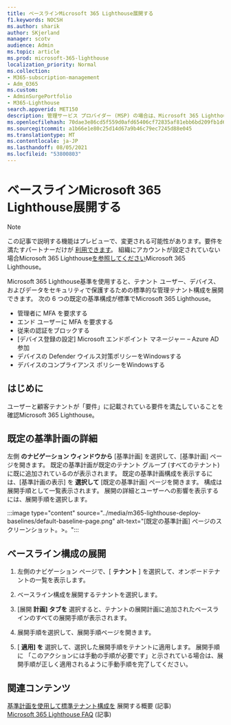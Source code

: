 ```yaml
---
title: ベースラインMicrosoft 365 Lighthouse展開する
f1.keywords: NOCSH
ms.author: sharik
author: SKjerland
manager: scotv
audience: Admin
ms.topic: article
ms.prod: microsoft-365-lighthouse
localization_priority: Normal
ms.collection:
- M365-subscription-management
- Adm_O365
ms.custom:
- AdminSurgePortfolio
- M365-Lighthouse
search.appverid: MET150
description: 管理サービス プロバイダー (MSP) の場合は、Microsoft 365 Lighthouseベースラインを展開する方法Microsoft 365 Lighthouseします。
ms.openlocfilehash: 70dae3e86cd5f559d0afd65406cf72835af81ebb6bd209fb1d68038b9c1be5e0
ms.sourcegitcommit: a1b66e1e80c25d14d67a9b46c79ec7245d88e045
ms.translationtype: MT
ms.contentlocale: ja-JP
ms.lasthandoff: 08/05/2021
ms.locfileid: "53800803"
---
```

# <a name="deploy-microsoft-365-lighthouse-baselines"></a>ベースラインMicrosoft 365 Lighthouse展開する 

> [!NOTE]
> この記事で説明する機能はプレビューで、変更される可能性があります。要件を満たすパートナーだけが [利用できます](m365-lighthouse-requirements.md)。 組織にアカウントが設定されていない場合Microsoft 365 Lighthouse[を参照してください](m365-lighthouse-sign-up.md)Microsoft 365 Lighthouse。

Microsoft 365 Lighthouse基準を使用すると、テナント ユーザー、デバイス、およびデータをセキュリティで保護するための標準的な管理テナント構成を展開できます。 次の 6 つの既定の基準構成が標準でMicrosoft 365 Lighthouse。

- 管理者に MFA を要求する
- エンド ユーザーに MFA を要求する
- 従来の認証をブロックする
- [デバイス登録の設定] Microsoft エンドポイント マネージャー – Azure AD参加
- デバイスの Defender ウイルス対策ポリシーをWindowsする
- デバイスのコンプライアンス ポリシーをWindowsする

## <a name="before-you-begin"></a>はじめに

ユーザーと顧客テナントが「要件」に記載されている要件を満[た](m365-lighthouse-requirements.md)していることを確認Microsoft 365 Lighthouse。

## <a name="learn-more-about-the-default-baseline"></a>既定の基準計画の詳細

左側 **のナビゲーション ウィンドウから** [基準計画] を選択して、[基準計画] ページを開きます。 既定の基準計画が既定のテナント グループ (すべてのテナント) に既に追加されているのが表示されます。 既定の基準計画構成を表示するには、[基準計画の表示] を **選択して** [既定の基準計画] ページを開きます。 構成は展開手順として一覧表示されます。 展開の詳細とユーザーへの影響を表示するには、展開手順を選択します。

:::image type="content" source="../media/m365-lighthouse-deploy-baselines/default-baseline-page.png" alt-text="[既定の基準計画] ページのスクリーンショット。>。":::

## <a name="deploy-a-baseline-configuration"></a>ベースライン構成の展開  

1. 左側のナビゲーション ページで、[ **テナント** ] を選択して、オンボードテナントの一覧を表示します。

2. ベースライン構成を展開するテナントを選択します。

3. [展開 **計画] タブを** 選択すると、テナントの展開計画に追加されたベースラインのすべての展開手順が表示されます。

4. 展開手順を選択して、展開手順ページを開きます。

5. [ **適用] を** 選択して、選択した展開手順をテナントに適用します。 展開手順に 「このアクションには手動の手順が必要です」と示されている場合は、展開手順が正しく適用されるように手動手順を完了してください。

## <a name="related-content"></a>関連コンテンツ

[基準計画を使用して標準テナント構成を](m365-lighthouse-deploy-standard-tenant-configurations-overview.md) 展開する概要 (記事)\
[Microsoft 365 Lighthouse FAQ](m365-lighthouse-faq.yml) (記事)